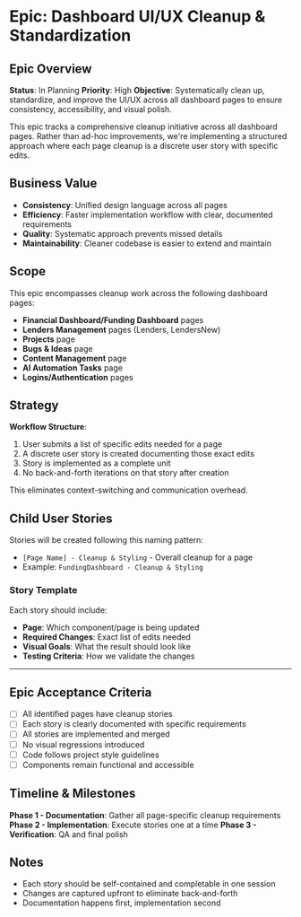 # Epic: Dashboard UI/UX Cleanup & Standardization

## Epic Overview

**Status**: In Planning
**Priority**: High
**Objective**: Systematically clean up, standardize, and improve the UI/UX across all dashboard pages to ensure consistency, accessibility, and visual polish.

This epic tracks a comprehensive cleanup initiative across all dashboard pages. Rather than ad-hoc improvements, we're implementing a structured approach where each page cleanup is a discrete user story with specific edits.

## Business Value

- **Consistency**: Unified design language across all pages
- **Efficiency**: Faster implementation workflow with clear, documented requirements
- **Quality**: Systematic approach prevents missed details
- **Maintainability**: Cleaner codebase is easier to extend and maintain

## Scope

This epic encompasses cleanup work across the following dashboard pages:
- **Financial Dashboard/Funding Dashboard** pages
- **Lenders Management** pages (Lenders, LendersNew)
- **Projects** page
- **Bugs & Ideas** page
- **Content Management** page
- **AI Automation Tasks** page
- **Logins/Authentication** pages

## Strategy

**Workflow Structure**:
1. User submits a list of specific edits needed for a page
2. A discrete user story is created documenting those exact edits
3. Story is implemented as a complete unit
4. No back-and-forth iterations on that story after creation

This eliminates context-switching and communication overhead.

## Child User Stories

Stories will be created following this naming pattern:
- `[Page Name] - Cleanup & Styling` - Overall cleanup for a page
- Example: `FundingDashboard - Cleanup & Styling`

### Story Template

Each story should include:
- **Page**: Which component/page is being updated
- **Required Changes**: Exact list of edits needed
- **Visual Goals**: What the result should look like
- **Testing Criteria**: How we validate the changes

---

## Epic Acceptance Criteria

- [ ] All identified pages have cleanup stories
- [ ] Each story is clearly documented with specific requirements
- [ ] All stories are implemented and merged
- [ ] No visual regressions introduced
- [ ] Code follows project style guidelines
- [ ] Components remain functional and accessible

## Timeline & Milestones

**Phase 1 - Documentation**: Gather all page-specific cleanup requirements
**Phase 2 - Implementation**: Execute stories one at a time
**Phase 3 - Verification**: QA and final polish

## Notes

- Each story should be self-contained and completable in one session
- Changes are captured upfront to eliminate back-and-forth
- Documentation happens first, implementation second
